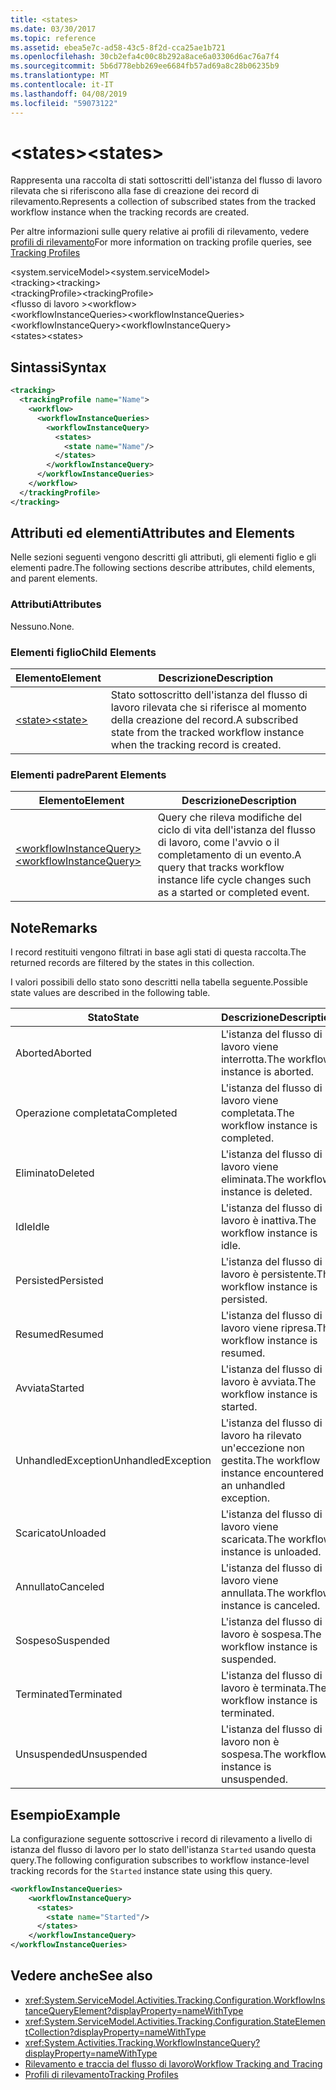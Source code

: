 ```yaml
---
title: <states>
ms.date: 03/30/2017
ms.topic: reference
ms.assetid: ebea5e7c-ad58-43c5-8f2d-cca25ae1b721
ms.openlocfilehash: 30cb2efa4c00c8b292a8ace6a03306d6ac76a7f4
ms.sourcegitcommit: 5b6d778ebb269ee6684fb57ad69a8c28b06235b9
ms.translationtype: MT
ms.contentlocale: it-IT
ms.lasthandoff: 04/08/2019
ms.locfileid: "59073122"
---
```

# <a name="states"></a><span data-ttu-id="3d831-101">\<states></span><span class="sxs-lookup"><span data-stu-id="3d831-101">\<states></span></span>
<span data-ttu-id="3d831-102">Rappresenta una raccolta di stati sottoscritti dell'istanza del flusso di lavoro rilevata che si riferiscono alla fase di creazione dei record di rilevamento.</span><span class="sxs-lookup"><span data-stu-id="3d831-102">Represents a collection of subscribed states from the tracked workflow instance when the tracking records are created.</span></span>  
  
 <span data-ttu-id="3d831-103">Per altre informazioni sulle query relative ai profili di rilevamento, vedere [profili di rilevamento](../../../../../docs/framework/windows-workflow-foundation/tracking-profiles.md)</span><span class="sxs-lookup"><span data-stu-id="3d831-103">For more information on tracking profile queries, see [Tracking Profiles](../../../../../docs/framework/windows-workflow-foundation/tracking-profiles.md)</span></span>  
  
<span data-ttu-id="3d831-104">\<system.serviceModel></span><span class="sxs-lookup"><span data-stu-id="3d831-104">\<system.serviceModel></span></span>  
<span data-ttu-id="3d831-105">\<tracking></span><span class="sxs-lookup"><span data-stu-id="3d831-105">\<tracking></span></span>  
<span data-ttu-id="3d831-106">\<trackingProfile></span><span class="sxs-lookup"><span data-stu-id="3d831-106">\<trackingProfile></span></span>  
<span data-ttu-id="3d831-107">\<flusso di lavoro ></span><span class="sxs-lookup"><span data-stu-id="3d831-107">\<workflow></span></span>  
<span data-ttu-id="3d831-108">\<workflowInstanceQueries></span><span class="sxs-lookup"><span data-stu-id="3d831-108">\<workflowInstanceQueries></span></span>  
<span data-ttu-id="3d831-109">\<workflowInstanceQuery></span><span class="sxs-lookup"><span data-stu-id="3d831-109">\<workflowInstanceQuery></span></span>  
<span data-ttu-id="3d831-110">\<states></span><span class="sxs-lookup"><span data-stu-id="3d831-110">\<states></span></span>  
  
## <a name="syntax"></a><span data-ttu-id="3d831-111">Sintassi</span><span class="sxs-lookup"><span data-stu-id="3d831-111">Syntax</span></span>  
  
```xml  
<tracking>
  <trackingProfile name="Name">
    <workflow>
      <workflowInstanceQueries>
        <workflowInstanceQuery>
          <states>
            <state name="Name"/>
          </states>
        </workflowInstanceQuery>
      </workflowInstanceQueries>
    </workflow>
  </trackingProfile>
</tracking>  
```  
  
## <a name="attributes-and-elements"></a><span data-ttu-id="3d831-112">Attributi ed elementi</span><span class="sxs-lookup"><span data-stu-id="3d831-112">Attributes and Elements</span></span>  
 <span data-ttu-id="3d831-113">Nelle sezioni seguenti vengono descritti gli attributi, gli elementi figlio e gli elementi padre.</span><span class="sxs-lookup"><span data-stu-id="3d831-113">The following sections describe attributes, child elements, and parent elements.</span></span>  
  
### <a name="attributes"></a><span data-ttu-id="3d831-114">Attributi</span><span class="sxs-lookup"><span data-stu-id="3d831-114">Attributes</span></span>  
 <span data-ttu-id="3d831-115">Nessuno.</span><span class="sxs-lookup"><span data-stu-id="3d831-115">None.</span></span>  
  
### <a name="child-elements"></a><span data-ttu-id="3d831-116">Elementi figlio</span><span class="sxs-lookup"><span data-stu-id="3d831-116">Child Elements</span></span>  
  
|<span data-ttu-id="3d831-117">Elemento</span><span class="sxs-lookup"><span data-stu-id="3d831-117">Element</span></span>|<span data-ttu-id="3d831-118">Descrizione</span><span class="sxs-lookup"><span data-stu-id="3d831-118">Description</span></span>|  
|-------------|-----------------|  
|[<span data-ttu-id="3d831-119">\<state></span><span class="sxs-lookup"><span data-stu-id="3d831-119">\<state></span></span>](../../../../../docs/framework/configure-apps/file-schema/windows-workflow-foundation/states.md)|<span data-ttu-id="3d831-120">Stato sottoscritto dell'istanza del flusso di lavoro rilevata che si riferisce al momento della creazione del record.</span><span class="sxs-lookup"><span data-stu-id="3d831-120">A subscribed state from the tracked workflow instance when the tracking record is created.</span></span>|  
  
### <a name="parent-elements"></a><span data-ttu-id="3d831-121">Elementi padre</span><span class="sxs-lookup"><span data-stu-id="3d831-121">Parent Elements</span></span>  
  
|<span data-ttu-id="3d831-122">Elemento</span><span class="sxs-lookup"><span data-stu-id="3d831-122">Element</span></span>|<span data-ttu-id="3d831-123">Descrizione</span><span class="sxs-lookup"><span data-stu-id="3d831-123">Description</span></span>|  
|-------------|-----------------|  
|[<span data-ttu-id="3d831-124">\<workflowInstanceQuery></span><span class="sxs-lookup"><span data-stu-id="3d831-124">\<workflowInstanceQuery></span></span>](../../../../../docs/framework/configure-apps/file-schema/windows-workflow-foundation/workflowinstancequery.md)|<span data-ttu-id="3d831-125">Query che rileva modifiche del ciclo di vita dell'istanza del flusso di lavoro, come l'avvio o il completamento di un evento.</span><span class="sxs-lookup"><span data-stu-id="3d831-125">A query that tracks workflow instance life cycle changes such as a started or completed event.</span></span>|  
  
## <a name="remarks"></a><span data-ttu-id="3d831-126">Note</span><span class="sxs-lookup"><span data-stu-id="3d831-126">Remarks</span></span>  
 <span data-ttu-id="3d831-127">I record restituiti vengono filtrati in base agli stati di questa raccolta.</span><span class="sxs-lookup"><span data-stu-id="3d831-127">The returned records are filtered by the states in this collection.</span></span>  
  
 <span data-ttu-id="3d831-128">I valori possibili dello stato sono descritti nella tabella seguente.</span><span class="sxs-lookup"><span data-stu-id="3d831-128">Possible state values are described in the following table.</span></span>  
  
|<span data-ttu-id="3d831-129">Stato</span><span class="sxs-lookup"><span data-stu-id="3d831-129">State</span></span>|<span data-ttu-id="3d831-130">Descrizione</span><span class="sxs-lookup"><span data-stu-id="3d831-130">Description</span></span>|  
|-----------|-----------------|  
|<span data-ttu-id="3d831-131">Aborted</span><span class="sxs-lookup"><span data-stu-id="3d831-131">Aborted</span></span>|<span data-ttu-id="3d831-132">L'istanza del flusso di lavoro viene interrotta.</span><span class="sxs-lookup"><span data-stu-id="3d831-132">The workflow instance is aborted.</span></span>|  
|<span data-ttu-id="3d831-133">Operazione completata</span><span class="sxs-lookup"><span data-stu-id="3d831-133">Completed</span></span>|<span data-ttu-id="3d831-134">L'istanza del flusso di lavoro viene completata.</span><span class="sxs-lookup"><span data-stu-id="3d831-134">The workflow instance is completed.</span></span>|  
|<span data-ttu-id="3d831-135">Eliminato</span><span class="sxs-lookup"><span data-stu-id="3d831-135">Deleted</span></span>|<span data-ttu-id="3d831-136">L'istanza del flusso di lavoro viene eliminata.</span><span class="sxs-lookup"><span data-stu-id="3d831-136">The workflow instance is deleted.</span></span>|  
|<span data-ttu-id="3d831-137">Idle</span><span class="sxs-lookup"><span data-stu-id="3d831-137">Idle</span></span>|<span data-ttu-id="3d831-138">L'istanza del flusso di lavoro è inattiva.</span><span class="sxs-lookup"><span data-stu-id="3d831-138">The workflow instance is idle.</span></span>|  
|<span data-ttu-id="3d831-139">Persisted</span><span class="sxs-lookup"><span data-stu-id="3d831-139">Persisted</span></span>|<span data-ttu-id="3d831-140">L'istanza del flusso di lavoro è persistente.</span><span class="sxs-lookup"><span data-stu-id="3d831-140">The workflow instance is persisted.</span></span>|  
|<span data-ttu-id="3d831-141">Resumed</span><span class="sxs-lookup"><span data-stu-id="3d831-141">Resumed</span></span>|<span data-ttu-id="3d831-142">L'istanza del flusso di lavoro viene ripresa.</span><span class="sxs-lookup"><span data-stu-id="3d831-142">The workflow instance is resumed.</span></span>|  
|<span data-ttu-id="3d831-143">Avviata</span><span class="sxs-lookup"><span data-stu-id="3d831-143">Started</span></span>|<span data-ttu-id="3d831-144">L'istanza del flusso di lavoro è avviata.</span><span class="sxs-lookup"><span data-stu-id="3d831-144">The workflow instance is started.</span></span>|  
|<span data-ttu-id="3d831-145">UnhandledException</span><span class="sxs-lookup"><span data-stu-id="3d831-145">UnhandledException</span></span>|<span data-ttu-id="3d831-146">L'istanza del flusso di lavoro ha rilevato un'eccezione non gestita.</span><span class="sxs-lookup"><span data-stu-id="3d831-146">The workflow instance encountered an unhandled exception.</span></span>|  
|<span data-ttu-id="3d831-147">Scaricato</span><span class="sxs-lookup"><span data-stu-id="3d831-147">Unloaded</span></span>|<span data-ttu-id="3d831-148">L'istanza del flusso di lavoro viene scaricata.</span><span class="sxs-lookup"><span data-stu-id="3d831-148">The workflow instance is unloaded.</span></span>|  
|<span data-ttu-id="3d831-149">Annullato</span><span class="sxs-lookup"><span data-stu-id="3d831-149">Canceled</span></span>|<span data-ttu-id="3d831-150">L'istanza del flusso di lavoro viene annullata.</span><span class="sxs-lookup"><span data-stu-id="3d831-150">The workflow instance is canceled.</span></span>|  
|<span data-ttu-id="3d831-151">Sospeso</span><span class="sxs-lookup"><span data-stu-id="3d831-151">Suspended</span></span>|<span data-ttu-id="3d831-152">L'istanza del flusso di lavoro è sospesa.</span><span class="sxs-lookup"><span data-stu-id="3d831-152">The workflow instance is suspended.</span></span>|  
|<span data-ttu-id="3d831-153">Terminated</span><span class="sxs-lookup"><span data-stu-id="3d831-153">Terminated</span></span>|<span data-ttu-id="3d831-154">L'istanza del flusso di lavoro è terminata.</span><span class="sxs-lookup"><span data-stu-id="3d831-154">The workflow instance is terminated.</span></span>|  
|<span data-ttu-id="3d831-155">Unsuspended</span><span class="sxs-lookup"><span data-stu-id="3d831-155">Unsuspended</span></span>|<span data-ttu-id="3d831-156">L'istanza del flusso di lavoro non è sospesa.</span><span class="sxs-lookup"><span data-stu-id="3d831-156">The workflow instance is unsuspended.</span></span>|  
  
## <a name="example"></a><span data-ttu-id="3d831-157">Esempio</span><span class="sxs-lookup"><span data-stu-id="3d831-157">Example</span></span>  
 <span data-ttu-id="3d831-158">La configurazione seguente sottoscrive i record di rilevamento a livello di istanza del flusso di lavoro per lo stato dell'istanza `Started` usando questa query.</span><span class="sxs-lookup"><span data-stu-id="3d831-158">The following configuration subscribes to workflow instance-level tracking records for the `Started` instance state using this query.</span></span>  
  
```xml  
<workflowInstanceQueries>  
    <workflowInstanceQuery>  
      <states>  
        <state name="Started"/>  
      </states>  
    </workflowInstanceQuery>  
</workflowInstanceQueries>  
```  
  
## <a name="see-also"></a><span data-ttu-id="3d831-159">Vedere anche</span><span class="sxs-lookup"><span data-stu-id="3d831-159">See also</span></span>

- <xref:System.ServiceModel.Activities.Tracking.Configuration.WorkflowInstanceQueryElement?displayProperty=nameWithType>
- <xref:System.ServiceModel.Activities.Tracking.Configuration.StateElementCollection?displayProperty=nameWithType>
- <xref:System.Activities.Tracking.WorkflowInstanceQuery?displayProperty=nameWithType>
- [<span data-ttu-id="3d831-160">Rilevamento e traccia del flusso di lavoro</span><span class="sxs-lookup"><span data-stu-id="3d831-160">Workflow Tracking and Tracing</span></span>](../../../../../docs/framework/windows-workflow-foundation/workflow-tracking-and-tracing.md)
- [<span data-ttu-id="3d831-161">Profili di rilevamento</span><span class="sxs-lookup"><span data-stu-id="3d831-161">Tracking Profiles</span></span>](../../../../../docs/framework/windows-workflow-foundation/tracking-profiles.md)

